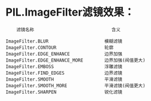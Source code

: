 # PIL.ImageFilter滤镜效果：

    	滤镜名称	                         含义

    ImageFilter.BLUR	                 模糊滤镜
    ImageFilter.CONTOUR	                 轮廓
    ImageFilter.EDGE_ENHANCE	         边界加强
    ImageFilter.EDGE_ENHANCE_MORE	     边界加强(阀值更大)
    ImageFilter.EMBOSS	                 浮雕滤镜
    ImageFilter.FIND_EDGES	             边界滤镜
    ImageFilter.SMOOTH	                 平滑滤镜
    ImageFilter.SMOOTH_MORE	             平滑滤镜(阀值更大)
    ImageFilter.SHARPEN	                 锐化滤镜